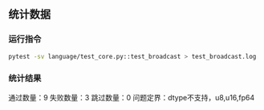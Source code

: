 ## 统计数据

### 运行指令
```bash
pytest -sv language/test_core.py::test_broadcast > test_broadcast.log
```

### 统计结果
通过数量：9
失败数量：3
跳过数量：0
问题定界：dtype不支持，u8,u16,fp64